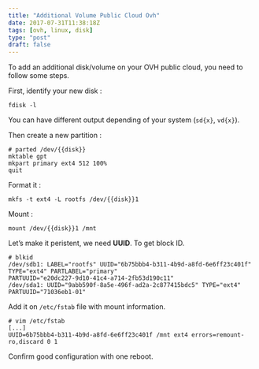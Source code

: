 ```yaml
---
title: "Additional Volume Public Cloud Ovh"
date: 2017-07-31T11:38:18Z
tags: [ovh, linux, disk]
type: "post"
draft: false
---
```


To add an additional disk/volume on your OVH public cloud, you need to follow some steps.

First, identify your new disk :

    fdisk -l

You can have different output depending of your system (`sd{x}`, `vd{x}`).

Then create a new partition :
```
# parted /dev/{{disk}}
mktable gpt
mkpart primary ext4 512 100%
quit
```

Format it :

    mkfs -t ext4 -L rootfs /dev/{{disk}}1

Mount :

    mount /dev/{{disk}}1 /mnt

Let’s make it peristent, we need **UUID**.
To get block ID.

```
# blkid
/dev/sdb1: LABEL="rootfs" UUID="6b75bbb4-b311-4b9d-a8fd-6e6ff23c401f" TYPE="ext4" PARTLABEL="primary" 
PARTUUID="e20dc227-9d10-41c4-a714-2fb53d190c11"
/dev/sda1: UUID="9abb590f-8a5e-496f-ad2a-2c877415bdc5" TYPE="ext4" PARTUUID="71036eb1-01"
```

Add it on `/etc/fstab` file with mount information.

```
# vim /etc/fstab
[...]
UUID=6b75bbb4-b311-4b9d-a8fd-6e6ff23c401f /mnt ext4 errors=remount-ro,discard 0 1
```

Confirm good configuration with one reboot.

